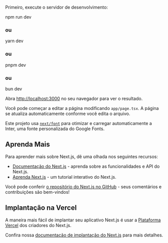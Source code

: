 
Primeiro, execute o servidor de desenvolvimento:

npm run dev
### ou
yarn dev
### ou
pnpm dev
### ou
bun dev

Abra [http://localhost:3000](http://localhost:3000) no seu navegador para ver o resultado.

Você pode começar a editar a página modificando `app/page.tsx`. A página se atualiza automaticamente conforme você edita o arquivo.

Este projeto usa [`next/font`](https://nextjs.org/docs/basic-features/font-optimization) para otimizar e carregar automaticamente a Inter, uma fonte personalizada do Google Fonts.


## Aprenda Mais

Para aprender mais sobre Next.js, dê uma olhada nos seguintes recursos:

- [Documentação do Next.js](https://nextjs.org/docs) - aprenda sobre as funcionalidades e API do Next.js.
- [Aprenda Next.js](https://nextjs.org/learn) - um tutorial interativo do Next.js.

Você pode conferir [o repositório do Next.js no GitHub](https://github.com/vercel/next.js/) - seus comentários e contribuições são bem-vindos!

## Implantação na Vercel

A maneira mais fácil de implantar seu aplicativo Next.js é usar a [Plataforma Vercel](https://vercel.com/new?utm_medium=default-template&filter=next.js&utm_source=create-next-app&utm_campaign=create-next-app-readme) dos criadores do Next.js.

Confira nossa [documentação de implantação do Next.js](https://nextjs.org/docs/deployment) para mais detalhes.
